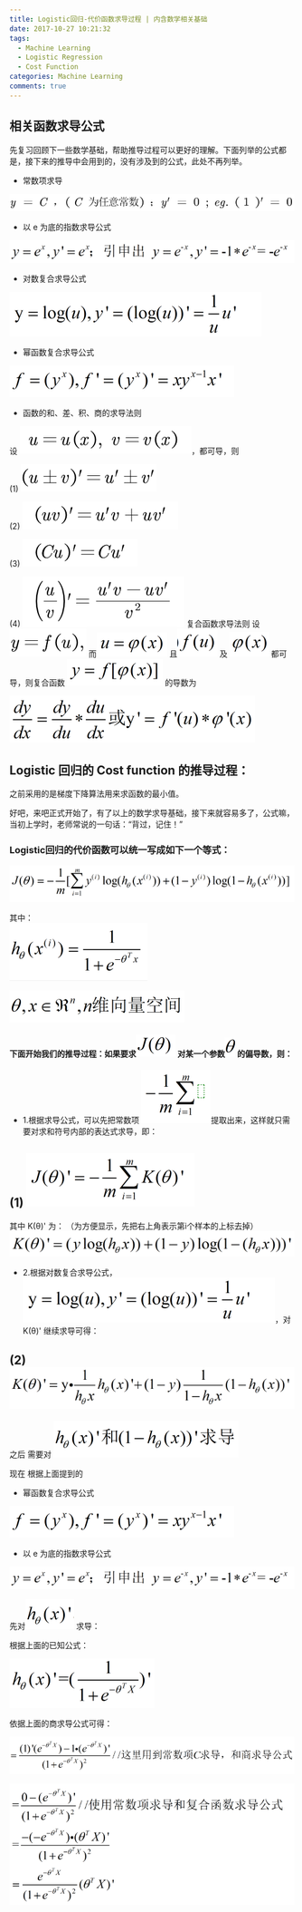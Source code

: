 ```yaml
---
title: Logistic回归-代价函数求导过程 | 内含数学相关基础
date: 2017-10-27 10:21:32
tags:
  - Machine Learning
  - Logistic Regression
  - Cost Function
categories: Machine Learning
comments: true
---
```


## 相关函数求导公式

  先复习回顾下一些数学基础，帮助推导过程可以更好的理解。下面列举的公式都是，接下来的推导中会用到的，没有涉及到的公式，此处不再列举。

- 常数项求导

![常数项](/2017/10/27/logistic-cost/c.png)

- 以 e 为底的指数求导公式

![e 为底的指数求导](/2017/10/27/logistic-cost/e.png)

- 对数复合求导公式

![对数复合求导公式](/2017/10/27/logistic-cost/log.png)

- 幂函数复合求导公式

![对数复合求导公式](/2017/10/27/logistic-cost/yx.png)

- 函数的和、差、积、商的求导法则

设 ![u](/2017/10/27/logistic-cost/u.png)，都可导，则

(1) ![和差求导](/2017/10/27/logistic-cost/v.png)

(2) ![乘积求导](/2017/10/27/logistic-cost/uv.png)

(3) ![常数乘函数](/2017/10/27/logistic-cost/cu.png)

(4) ![商求导](/2017/10/27/logistic-cost/uuv.png)
复合函数求导法则
 设 ![复合求导](/2017/10/27/logistic-cost/f1.png) 而![复合求导](/2017/10/27/logistic-cost/u1.png) 且![复合求导](/2017/10/27/logistic-cost/f.png)  及 ![复合求导](/2017/10/27/logistic-cost/x1.png) 都可导，则复合函数 ![复合求导](/2017/10/27/logistic-cost/c1.png)  的导数为

  ![复合求导](/2017/10/27/logistic-cost/fy.png)

  ## Logistic 回归的 Cost function 的推导过程：

之前采用的是梯度下降算法用来求函数的最小值。

  好吧，来吧正式开始了，有了以上的数学求导基础，接下来就容易多了，公式嘛，当初上学时，老师常说的一句话：“背过，记住！”


  ### Logistic回归的代价函数可以统一写成如下一个等式：

  ![Logistic回归的代价函数](/2017/10/27/logistic-cost/jlog.png)

其中：  
![sigmoid function](/2017/10/27/logistic-cost/tx.png)

![sigmoid function](/2017/10/27/logistic-cost/nr.png)

#### 下面开始我们的推导过程：如果要求![J](/2017/10/27/logistic-cost/J1.png) 对某一个参数![T](/2017/10/27/logistic-cost/T1.png) 的偏导数，则：

 - 1.根据求导公式，可以先把常数项 ![cm](/2017/10/27/logistic-cost/cm.png)提取出来，这样就只需要对求和符号内部的表达式求导，即：

## (1) ![K1](/2017/10/27/logistic-cost/K1.png)

其中 K(θ)' 为：
（为方便显示，先把右上角表示第i个样本的上标去掉）
![k3](/2017/10/27/logistic-cost/k3.png)

- 2.根据对数复合求导公式，![对数复合求导公式](/2017/10/27/logistic-cost/log.png)，对 K(θ)' 继续求导可得：

## (2) ![K](/2017/10/27/logistic-cost/K2.png)

之后 需要对 ![K](/2017/10/27/logistic-cost/H2.png)

现在 根据上面提到的

- 幂函数复合求导公式

![对数复合求导公式](/2017/10/27/logistic-cost/yx.png)

- 以 e 为底的指数求导公式

![e 为底的指数求导](/2017/10/27/logistic-cost/e.png)

先对![h0](/2017/10/27/logistic-cost/h0.png) 求导：

根据上面的已知公式：

![h1](/2017/10/27/logistic-cost/H1.png)

依据上面的商求导公式可得：

![h4](/2017/10/27/logistic-cost/h4.png)

![h5](/2017/10/27/logistic-cost/H5.png)
